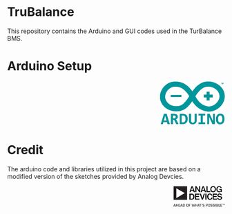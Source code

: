 # TruBalance

This repository contains the Arduino and GUI codes used in the TurBalance BMS.


# Arduino Setup

<p align="right">
<img src="images/arduino.png" width="150" height="100">
</p>

# Credit

The arduino code and libraries utilized in this project are based on a modified version
of the sketches provided by Analog Devcies. 

<p align="right">
  <img src="images/analogDevices.png">
</p>
